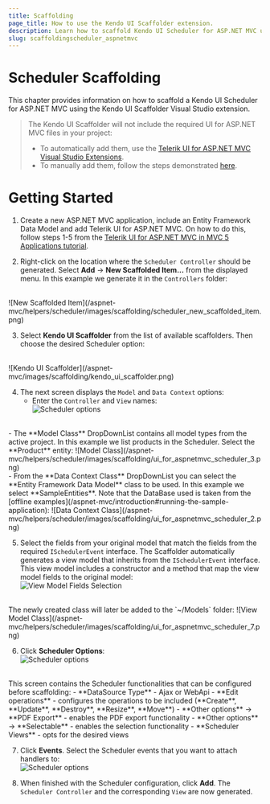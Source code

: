 ```yaml
---
title: Scaffolding
page_title: How to use the Kendo UI Scaffolder extension.
description: Learn how to scaffold Kendo UI Scheduler for ASP.NET MVC using the Kendo UI Scaffolder extension for Visual Studio.
slug: scaffoldingscheduler_aspnetmvc
---
```


# Scheduler Scaffolding

This chapter provides information on how to scaffold a Kendo UI Scheduler for ASP.NET MVC using the Kendo UI Scaffolder Visual Studio extension.

> The Kendo UI Scaffolder will not include the required UI for ASP.NET MVC files in your project:  
> - To automatically add them, use the [Telerik UI for ASP.NET MVC Visual Studio Extensions](/aspnet-mvc/vs-integration/introduction).  
> - To manually add them, follow the steps demonstrated [here](/aspnet-mvc/asp-net-mvc-5).

# Getting Started

1. Create a new ASP.NET MVC application, include an Entity Framework Data Model and add Telerik UI for ASP.NET MVC. On how to do this, follow steps 1-5 from the [Telerik UI for ASP.NET MVC in MVC 5 Applications tutorial](/aspnet-mvc/helpers/scheduler/ajax-editing#getting-started).

2. Right-click on the location where the `Scheduler Controller` should be generated. Select **Add** -> **New Scaffolded Item...** from the displayed menu. In this example we generate it in the `Controllers` folder:
<br>
![New Scaffolded Item](/aspnet-mvc/helpers/scheduler/images/scaffolding/scheduler_new_scaffolded_item.png)

3. Select **Kendo UI Scaffolder** from the list of available scaffolders. Then choose the desired Scheduler option:
<br>
![Kendo UI Scaffolder](/aspnet-mvc/images/scaffolding/kendo_ui_scaffolder.png)  

4. The next screen displays the `Model` and `Data Context` options:
    - Enter the `Controller` and `View` names:  
![Scheduler options](/aspnet-mvc/helpers/scheduler/images/scaffolding/ui_for_aspnetmvc_scheduler_1.png)
<br>
    - The **Model Class** DropDownList contains all model types from the active project. In this example we list products in the Scheduler. Select the **Product** entity:  
![Model Class](/aspnet-mvc/helpers/scheduler/images/scaffolding/ui_for_aspnetmvc_scheduler_3.png)
<br>
    - From the **Data Context Class** DropDownList you can select the **Entity Framework Data Model** class to be used. In this example we select **SampleEntities**. Note that the DataBase used is taken from the [offline examples](/aspnet-mvc/introduction#running-the-sample-application):  
![Data Context Class](/aspnet-mvc/helpers/scheduler/images/scaffolding/ui_for_aspnetmvc_scheduler_2.png)  

5. Select the fields from your original model that match the fields from the required `ISchedulerEvent` interface. The Scaffolder automatically generates a view model that inherits from the `ISchedulerEvent` interface. This view model includes a constructor and a method that map the view model fields to the original model:  
![View Model Fields Selection](/aspnet-mvc/helpers/scheduler/images/scaffolding/ui_for_aspnetmvc_scheduler_4.png)  
<br>
The newly created class will later be added to the `~/Models` folder:  
![View Model Class](/aspnet-mvc/helpers/scheduler/images/scaffolding/ui_for_aspnetmvc_scheduler_7.png)

6. Click **Scheduler Options**:  
![Scheduler options](/aspnet-mvc/helpers/scheduler/images/scaffolding/ui_for_aspnetmvc_scheduler_5.png)
<br>
This screen contains the Scheduler functionalities that can be configured before scaffolding:  
	- **DataSource Type** - Ajax or WebApi
	- **Edit operations** - configures the operations to be included (**Create**, **Update**, **Destroy**, **Resize**, **Move**)  
    - **Other options** -> **PDF Export** - enables the PDF export functionality
    - **Other options** -> **Selectable** - enables the selection functionality  
    - **Scheduler Views** - opts for the desired views

7. Click **Events**. Select the Scheduler events that you want to attach handlers to:  
![Scheduler options](/aspnet-mvc/helpers/scheduler/images/scaffolding/ui_for_aspnetmvc_scheduler_6.png)  

8. When finished with the Scheduler configuration, click **Add**. The `Scheduler Controller` and the corresponding `View` are now generated.
